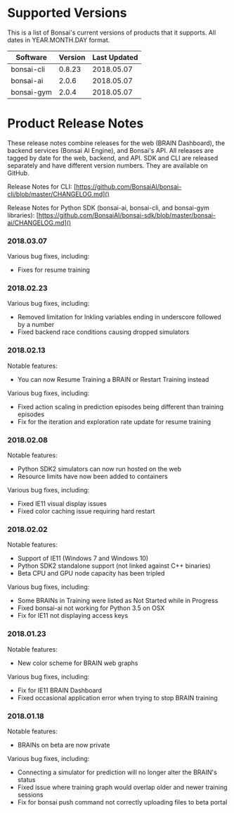 # Supported Versions

This is a list of Bonsai's current versions of products that it supports. All dates in YEAR.MONTH.DAY format.

| Software   | Version | Last Updated |
| -          | -       | -            |
| bonsai-cli | 0.8.23  | 2018.05.07   |
| bonsai-ai  | 2.0.6   | 2018.05.07   |
| bonsai-gym | 2.0.4   | 2018.05.07   |

# Product Release Notes

These release notes combine releases for the web (BRAIN Dashboard), the backend services (Bonsai AI Engine), and Bonsai's API. All releases are tagged by date for the web, backend, and API. SDK and CLI are released separately and have different version numbers. They are available on GitHub.

Release Notes for CLI: [https://github.com/BonsaiAI/bonsai-cli/blob/master/CHANGELOG.md]()

Release Notes for Python SDK (bonsai-ai, bonsai-cli, and bonsai-gym libraries): [https://github.com/BonsaiAI/bonsai-sdk/blob/master/bonsai-ai/CHANGELOG.md]()

### 2018.03.07

Various bug fixes, including:

* Fixes for resume training

### 2018.02.23

Various bug fixes, including:

* Removed limitation for Inkling variables ending in underscore followed by a number
* Fixed backend race conditions causing dropped simulators

### 2018.02.13

Notable features:

* You can now Resume Training a BRAIN or Restart Training instead

Various bug fixes, including:

* Fixed action scaling in prediction episodes being different than training episodes
* Fix for the iteration and exploration rate update for resume training

### 2018.02.08

Notable features:

* Python SDK2 simulators can now run hosted on the web
* Resource limits have now been added to containers

Various bug fixes, including:

* Fixed IE11 visual display issues
* Fixed color caching issue requiring hard restart

### 2018.02.02

Notable features:

* Support of IE11 (Windows 7 and Windows 10)
* Python SDK2 standalone support (not linked against C++ binaries)
* Beta CPU and GPU node capacity has been tripled

Various bug fixes, including:

* Some BRAINs in Training were listed as Not Started while in Progress
* Fixed bonsai-ai not working for Python 3.5 on OSX
* Fix for IE11 not displaying access keys

### 2018.01.23

Notable features:

* New color scheme for BRAIN web graphs

Various bug fixes, including:

* Fix for IE11 BRAIN Dashboard
* Fixed occasional application error when trying to stop BRAIN training

### 2018.01.18

Notable features:

* BRAINs on beta are now private

Various bug fixes, including:

* Connecting a simulator for prediction will no longer alter the BRAIN's status
* Fixed issue where training graph would overlap older and newer training sessions
* Fix for bonsai push command not correctly uploading files to beta portal

